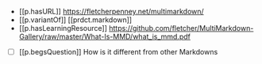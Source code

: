 


- [[p.hasURL]] https://fletcherpenney.net/multimarkdown/
- [[p.variantOf]] [[prdct.markdown]]
- [[p.hasLearningResource]] https://github.com/fletcher/MultiMarkdown-Gallery/raw/master/What-Is-MMD/what_is_mmd.pdf
- [ ] [[p.begsQuestion]] How is it different from other Markdowns
